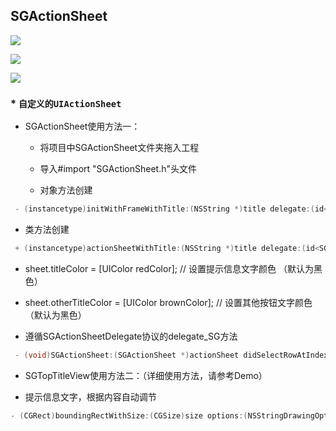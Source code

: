 ## SGActionSheet

![](https://github.com/kingsic/SGActionSheet/raw/master/Picture/sorgle.png) 

![](https://github.com/kingsic/SGActionSheet/raw/master/Picture/sorgle2.png)

![](https://github.com/kingsic/SGActionSheet/raw/master/Picture/sorgle3.png)

### * `自定义的UIActionSheet`<br>

* SGActionSheet使用方法一：

  * 将项目中SGActionSheet文件夹拖入工程

  * 导入#import "SGActionSheet.h"头文件

  * 对象方法创建
```Objective-C
 - (instancetype)initWithFrameWithTitle:(NSString *)title delegate:(id<SGActionSheetDelegate>)delegate cancelButtonTitle:(NSString *)cancelButtonTitle otherButtonTitleArray:(NSArray *)otherButtonTitleArray 
```

  * 类方法创建
```Objective-C
 + (instancetype)actionSheetWithTitle:(NSString *)title delegate:(id<SGActionSheetDelegate>)delegate cancelButtonTitle:(NSString *)cancelButtonTitle otherButtonTitleArray:(NSArray *)otherButtonTitleArray
```

  * sheet.titleColor = [UIColor redColor]; // 设置提示信息文字颜色 （默认为黑色）
 
  * sheet.otherTitleColor = [UIColor brownColor]; // 设置其他按钮文字颜色 （默认为黑色）
 
 
  * 遵循SGActionSheetDelegate协议的delegate_SG方法
```Objective-C
 - (void)SGActionSheet:(SGActionSheet *)actionSheet didSelectRowAtIndexPath:(NSInteger)indexPath；
```
  
* SGTopTitleView使用方法二：（详细使用方法，请参考Demo）

* 提示信息文字，根据内容自动调节
```Objective-C
- (CGRect)boundingRectWithSize:(CGSize)size options:(NSStringDrawingOptions)options attributes:(nullable NSDictionary *)attributes context:(nullable NSStringDrawingContext *)context;
```
